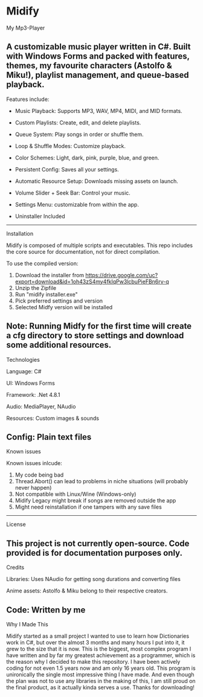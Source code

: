 # Midify
My Mp3-Player

A customizable music player written in C#. Built with Windows Forms and packed with features, themes, my favourite characters (Astolfo & Miku!), playlist management, and queue-based playback.
------------------------------------------------------------------
Features include:

- Music Playback: Supports MP3, WAV, MP4, MIDI, and MID formats.

- Custom Playlists: Create, edit, and delete playlists.

- Queue System: Play songs in order or shuffle them.

- Loop & Shuffle Modes: Customize playback.

- Color Schemes: Light, dark, pink, purple, blue, and green.
 
- Persistent Config: Saves all your settings.

- Automatic Resource Setup: Downloads missing assets on launch.

- Volume Slider + Seek Bar: Control your music.

- Settings Menu: customizable from within the app.

- Uninstaller Included
------------------------------------------------------------------
Installation

Midify is composed of multiple scripts and executables. 
This repo includes the core source for documentation, not for direct compilation.

To use the compiled version:

1. Download the installer from https://drive.google.com/uc?export=download&id=1oh43zS4my4fkIqPw3lcbuPieFBn6rv-q
2. Unzip the Zipfile
3. Run "midify installer.exe"
4. Pick preferred settings and version
5. Selected Midfy version will be installed

Note: Running Midfy for the first time will create a cfg directory to store settings and download some additional resources.
------------------------------------------------------------------
Technologies

Language: C#

UI: Windows Forms

Framework: .Net 4.8.1

Audio: MediaPlayer, NAudio

Resources: Custom images & sounds

Config: Plain text files
------------------------------------------------------------------
Known issues

Known issues inlcude:
1. My code being bad
2. Thread.Abort() can lead to problems in niche situations (will probably never happen)
3. Not compatible with Linux/Wine (Windows-only)
4. Midify Legacy might break if songs are removed outside the app
5. Might need reinstallation if one tampers with any save files
------------------------------------------------------------------
License

This project is not currently open-source. Code provided is for documentation purposes only.
------------------------------------------------------------------
Credits

Libraries: Uses NAudio for getting song durations and converting files

Anime assets: Astolfo & Miku belong to their respective creators.

Code: Written by me
------------------------------------------------------------------
Why I Made This

Midify started as a small project I wanted to use to learn how Dictionaries work in C#,
but over the almost 3 months and many hours I put into it, it grew to the size that it is now.
This is the biggest, most complex program I have written and by far my greatest achievement as a programmer,
which is the reason why I decided to make this repository. I have been actively coding for not even 1.5 years
now and am only 16 years old. This program is unironically the single most impressive thing I have made.
And even though the plan was not to use any libraries in the making of this, I am still proud on the final 
product, as it actually kinda serves a use. 
Thanks for downloading!
